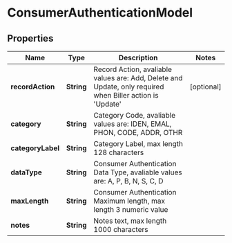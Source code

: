 
# ConsumerAuthenticationModel

## Properties
Name | Type | Description | Notes
------------ | ------------- | ------------- | -------------
**recordAction** | **String** | Record Action, avaliable values are: Add, Delete and Update, only required when Biller action is &#39;Update&#39; |  [optional]
**category** | **String** | Category Code, avaliable values are: IDEN, EMAL, PHON, CODE, ADDR, OTHR | 
**categoryLabel** | **String** | Category Label, max length 128 characters | 
**dataType** | **String** | Consumer Authentication Data Type, avaliable values are: A, P, B, N, S, C, D | 
**maxLength** | **String** | Consumer Authentication Maximum length, max length 3 numeric value | 
**notes** | **String** | Notes text, max length 1000 characters | 



